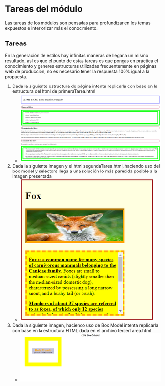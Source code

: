# Tareas del módulo

Las tareas de los módulos son pensadas para profundizar en los temas expuestos e interiorizar más el conocimiento.

## Tareas

En la generación de estilos hay infinitas maneras de llegar a un mismo resultado, así es que el punto de estas tareas es que pongas en práctica el conocimiento y generes estructuras utilizadas frecuentemente en páginas web de producción, no es necesario tener la respuesta 100% igual a la propuesta.

1. Dada la siguiente estructura de página intenta replicarla con base en la estructura del html de primeraTarea.html
   - ![tarea1](./../resources/Tarea1.png)
2. Dada la siguiente imagen y el html segundaTarea.html, haciendo uso del box model y selectors llega a una solución lo más parecida posible a la imagen presentada
   - ![tarea2](./../resources/Tarea2.png)
4. Dada la siguiente imagen, haciendo uso de Box Model intenta replicarla con base en la estructura HTML dada en el archivo tercerTarea.html
   - ![tarea4](./../resources/Tarea4.png)

